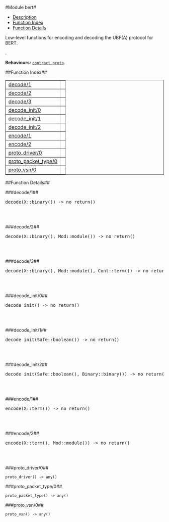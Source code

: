 

#Module bert#
* [Description](#description)
* [Function Index](#index)
* [Function Details](#functions)


<p>Low-level functions for encoding and decoding the UBF(A)
protocol for BERT.</p>.

__Behaviours:__ [`contract_proto`](contract_proto.md).<a name="index"></a>

##Function Index##


<table width="100%" border="1" cellspacing="0" cellpadding="2" summary="function index"><tr><td valign="top"><a href="#decode-1">decode/1</a></td><td></td></tr><tr><td valign="top"><a href="#decode-2">decode/2</a></td><td></td></tr><tr><td valign="top"><a href="#decode-3">decode/3</a></td><td></td></tr><tr><td valign="top"><a href="#decode_init-0">decode_init/0</a></td><td></td></tr><tr><td valign="top"><a href="#decode_init-1">decode_init/1</a></td><td></td></tr><tr><td valign="top"><a href="#decode_init-2">decode_init/2</a></td><td></td></tr><tr><td valign="top"><a href="#encode-1">encode/1</a></td><td></td></tr><tr><td valign="top"><a href="#encode-2">encode/2</a></td><td></td></tr><tr><td valign="top"><a href="#proto_driver-0">proto_driver/0</a></td><td></td></tr><tr><td valign="top"><a href="#proto_packet_type-0">proto_packet_type/0</a></td><td></td></tr><tr><td valign="top"><a href="#proto_vsn-0">proto_vsn/0</a></td><td></td></tr></table>


<a name="functions"></a>

##Function Details##

<a name="decode-1"></a>

###decode/1##


<pre>decode(X::binary()) -&gt; no_return()</pre>
<br></br>


<a name="decode-2"></a>

###decode/2##


<pre>decode(X::binary(), Mod::module()) -&gt; no_return()</pre>
<br></br>


<a name="decode-3"></a>

###decode/3##


<pre>decode(X::binary(), Mod::module(), Cont::term()) -&gt; no_return()</pre>
<br></br>


<a name="decode_init-0"></a>

###decode_init/0##


<pre>decode_init() -&gt; no_return()</pre>
<br></br>


<a name="decode_init-1"></a>

###decode_init/1##


<pre>decode_init(Safe::boolean()) -&gt; no_return()</pre>
<br></br>


<a name="decode_init-2"></a>

###decode_init/2##


<pre>decode_init(Safe::boolean(), Binary::binary()) -&gt; no_return()</pre>
<br></br>


<a name="encode-1"></a>

###encode/1##


<pre>encode(X::term()) -&gt; no_return()</pre>
<br></br>


<a name="encode-2"></a>

###encode/2##


<pre>encode(X::term(), Mod::module()) -&gt; no_return()</pre>
<br></br>


<a name="proto_driver-0"></a>

###proto_driver/0##


`proto_driver() -> any()`

<a name="proto_packet_type-0"></a>

###proto_packet_type/0##


`proto_packet_type() -> any()`

<a name="proto_vsn-0"></a>

###proto_vsn/0##


`proto_vsn() -> any()`

